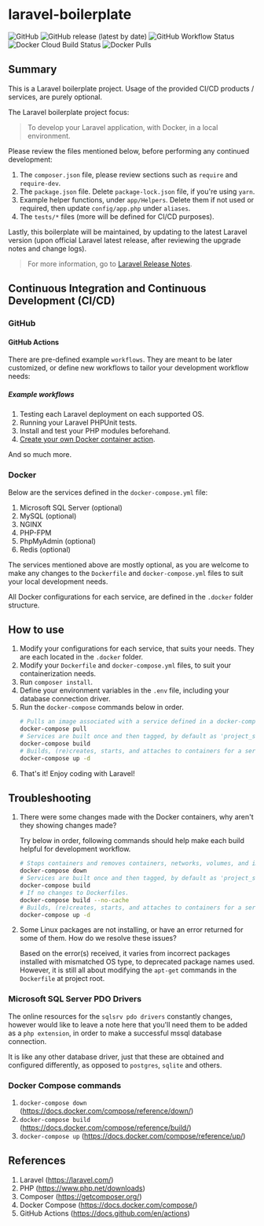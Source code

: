 # laravel-boilerplate
![GitHub](https://img.shields.io/github/license/brifiction/laravel-boilerplate?style=for-the-badge) 
![GitHub release (latest by date)](https://img.shields.io/github/v/release/brifiction/laravel-boilerplate?style=for-the-badge) 
![GitHub Workflow Status](https://img.shields.io/github/workflow/status/brifiction/laravel-boilerplate/PHP%20Tests%20for%20Laravel%20Boilerplate?label=GitHub%20Actions&style=for-the-badge)
![Docker Cloud Build Status](https://img.shields.io/docker/cloud/build/brifiction/laravel-boilerplate?style=for-the-badge) 
![Docker Pulls](https://img.shields.io/docker/pulls/brifiction/laravel-boilerplate?style=for-the-badge)

## Summary
This is a Laravel boilerplate project. Usage of the provided CI/CD products / services, are purely optional. 

The Laravel boilerplate project focus:
> To develop your Laravel application, with Docker, in a local environment.

Please review the files mentioned below, before performing any continued development:
1. The `composer.json` file, please review sections such as `require` and `require-dev`.
1. The `package.json` file. Delete `package-lock.json` file, if you're using `yarn`.
1. Example helper functions, under `app/Helpers`. Delete them if not used or required, then update `config/app.php` 
under `aliases`.
1. The `tests/*` files (more will be defined for CI/CD purposes).

Lastly, this boilerplate will be maintained, by updating to the latest Laravel version (upon official Laravel 
latest release, after reviewing the upgrade notes and change logs).

> For more information, go to [Laravel Release Notes](https://laravel.com/docs/master/releases).

## Continuous Integration and Continuous Development (CI/CD)

### GitHub

#### GitHub Actions
There are pre-defined example `workflows`. They are meant to be later customized, or define new workflows to tailor 
your development workflow needs:

##### Example workflows
1. Testing each Laravel deployment on each supported OS.
1. Running your Laravel PHPUnit tests.
1. Install and test your PHP modules beforehand. 
1. [Create your own Docker container action](https://docs.github.com/en/actions/creating-actions/creating-a-docker-container-action).

And so much more.

### Docker
Below are the services defined in the `docker-compose.yml` file:

1. Microsoft SQL Server (optional)
1. MySQL (optional)
1. NGINX
1. PHP-FPM
1. PhpMyAdmin (optional)
1. Redis (optional)

The services mentioned above are mostly optional, as you are welcome to make any changes to the `Dockerfile` and
`docker-compose.yml` files to suit your local development needs.

All Docker configurations for each service, are defined in the `.docker` folder structure.

## How to use

1. Modify your configurations for each service, that suits your needs. They are each located in the `.docker` folder.
1. Modify your `Dockerfile` and `docker-compose.yml` files, to suit your containerization needs.
1. Run `composer install`.
1. Define your environment variables in the `.env` file, including your database connection driver.
1. Run the `docker-compose` commands below in order.
   ```bash
   # Pulls an image associated with a service defined in a docker-compose.yml or docker-stack.yml file, but does not start containers based on those images.
   docker-compose pull
   # Services are built once and then tagged, by default as 'project_service'.
   docker-compose build
   # Builds, (re)creates, starts, and attaches to containers for a service, also as 'Detached mode'.
   docker-compose up -d
   ```
1. That's it! Enjoy coding with Laravel!

## Troubleshooting
1. There were some changes made with the Docker containers, why aren't they showing changes made?
   
   Try below in order, following commands should help make each build helpful for development workflow.
   ```bash
   # Stops containers and removes containers, networks, volumes, and images created by up.
   docker-compose down
   # Services are built once and then tagged, by default as 'project_service'.
   docker-compose build
   # If no changes to Dockerfiles.
   docker-compose build --no-cache
   # Builds, (re)creates, starts, and attaches to containers for a service, also as 'Detached mode'.
   docker-compose up -d
   ```
   
1. Some Linux packages are not installing, or have an error returned for some of them. How do we resolve these issues?

   Based on the error(s) received, it varies from incorrect packages installed with mismatched OS type, to deprecated 
   package names used. However, it is still all about modifying the `apt-get` commands in the `Dockerfile` at project root.

### Microsoft SQL Server PDO Drivers
The online resources for the `sqlsrv pdo drivers` constantly changes, however would like to leave a note here that 
you'll need them to be added as a `php extension`, in order to make a successful mssql database connection.

It is like any other database driver, just that these are obtained and configured differently, as opposed to `postgres`,
`sqlite` and others.

### Docker Compose commands
1. `docker-compose down` (https://docs.docker.com/compose/reference/down/)
1. `docker-compose build` (https://docs.docker.com/compose/reference/build/)
1. `docker-compose up` (https://docs.docker.com/compose/reference/up/)

## References
1. Laravel (https://laravel.com/)
1. PHP (https://www.php.net/downloads)
1. Composer (https://getcomposer.org/)
1. Docker Compose (https://docs.docker.com/compose/)
1. GitHub Actions (https://docs.github.com/en/actions)


